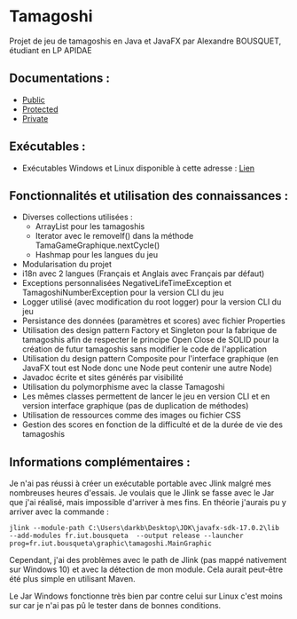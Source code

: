 # Tamagoshi
Projet de jeu de tamagoshis en Java et JavaFX par Alexandre BOUSQUET, étudiant en LP APIDAE

## Documentations :
- [Public](https://webinfo.iutmontp.univ-montp2.fr/~bousqueta/tamagoshi-doc/doc_public)
- [Protected](https://webinfo.iutmontp.univ-montp2.fr/~bousqueta/tamagoshi-doc/doc_protected)
- [Private](https://webinfo.iutmontp.univ-montp2.fr/~bousqueta/tamagoshi-doc/doc_private)

## Exécutables :
- Exécutables Windows et Linux disponible à cette adresse : [Lien](https://drive.google.com/drive/folders/1cwEwwberTpGBEMmCzUfcOwWwcdDTiJWO?usp=sharing)

## Fonctionnalités et utilisation des connaissances :
- Diverses collections utilisées :
  - ArrayList pour les tamagoshis
  - Iterator avec le removeIf() dans la méthode TamaGameGraphique.nextCycle()
  - Hashmap pour les langues du jeu
- Modularisation du projet
- i18n avec 2 langues (Français et Anglais avec Français par défaut)
- Exceptions personnalisées NegativeLifeTimeException et TamagoshiNumberException pour la version CLI du jeu
- Logger utilisé (avec modification du root logger) pour la version CLI du jeu
- Persistance des données (paramètres et scores) avec fichier Properties
- Utilisation des design pattern Factory et Singleton pour la fabrique de tamagoshis afin de respecter le principe 
Open Close de SOLID pour la création de futur tamagoshis sans modifier le code de l'application
- Utilisation du design pattern Composite pour l'interface graphique (en JavaFX tout est Node donc une Node peut contenir une autre Node)
- Javadoc écrite et sites générés par visibilité
- Utilisation du polymorphisme avec la classe Tamagoshi
- Les mêmes classes permettent de lancer le jeu en version CLI et en version interface graphique (pas de duplication de méthodes)
- Utilisation de ressources comme des images ou fichier CSS
- Gestion des scores en fonction de la difficulté et de la durée de vie des tamagoshis

## Informations complémentaires : 
Je n'ai pas réussi à créer un exécutable portable avec Jlink malgré mes nombreuses heures d'essais. Je voulais que le Jlink se fasse avec le Jar que j'ai réalisé, mais impossible d'arriver à mes fins.
En théorie j'aurais pu y arriver avec la commande :
```shell
jlink --module-path C:\Users\darkb\Desktop\JDK\javafx-sdk-17.0.2\lib  --add-modules fr.iut.bousqueta  --output release --launcher prog=fr.iut.bousqueta\graphic\tamagoshi.MainGraphic
```
Cependant, j'ai des problèmes avec le path de Jlink (pas mappé nativement sur Windows 10) et avec la détection de mon module. Cela aurait peut-être été plus simple en utilisant Maven.

Le Jar Windows fonctionne très bien par contre celui sur Linux c'est moins sur car je n'ai pas pû le tester dans de bonnes conditions.